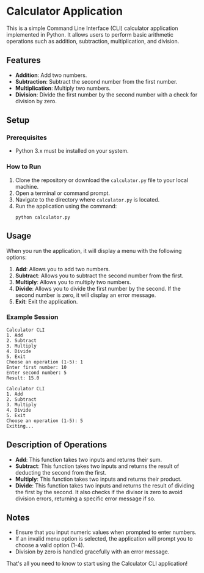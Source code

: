 # Calculator Application

This is a simple Command Line Interface (CLI) calculator application implemented in Python. It allows users to perform basic arithmetic operations such as addition, subtraction, multiplication, and division.

## Features

- **Addition**: Add two numbers.
- **Subtraction**: Subtract the second number from the first number.
- **Multiplication**: Multiply two numbers.
- **Division**: Divide the first number by the second number with a check for division by zero.

## Setup

### Prerequisites

- Python 3.x must be installed on your system.

### How to Run

1. Clone the repository or download the `calculator.py` file to your local machine.
2. Open a terminal or command prompt.
3. Navigate to the directory where `calculator.py` is located.
4. Run the application using the command:
   ```
   python calculator.py
   ```

## Usage

When you run the application, it will display a menu with the following options:

1. **Add**: Allows you to add two numbers.
2. **Subtract**: Allows you to subtract the second number from the first.
3. **Multiply**: Allows you to multiply two numbers.
4. **Divide**: Allows you to divide the first number by the second. If the second number is zero, it will display an error message.
5. **Exit**: Exit the application.

### Example Session

```plaintext
Calculator CLI
1. Add
2. Subtract
3. Multiply
4. Divide
5. Exit
Choose an operation (1-5): 1
Enter first number: 10
Enter second number: 5
Result: 15.0

Calculator CLI
1. Add
2. Subtract
3. Multiply
4. Divide
5. Exit
Choose an operation (1-5): 5
Exiting...
```

## Description of Operations

- **Add**: This function takes two inputs and returns their sum.
- **Subtract**: This function takes two inputs and returns the result of deducting the second from the first.
- **Multiply**: This function takes two inputs and returns their product.
- **Divide**: This function takes two inputs and returns the result of dividing the first by the second. It also checks if the divisor is zero to avoid division errors, returning a specific error message if so.

## Notes

- Ensure that you input numeric values when prompted to enter numbers.
- If an invalid menu option is selected, the application will prompt you to choose a valid option (1-4).
- Division by zero is handled gracefully with an error message.

That's all you need to know to start using the Calculator CLI application!
